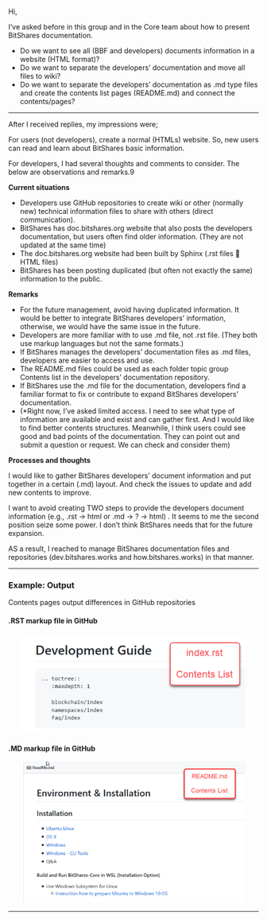 Hi,

I’ve asked before in this group and in the Core team about how to present BitShares documentation.

- Do we want to see all (BBF and developers) documents information in a website (HTML format)?
- Do we want to separate the developers’ documentation and move all files to wiki?
- Do we want to separate the developers’ documentation as .md type files and create the contents list pages (README.md) and connect the contents/pages?  

***

After I received replies, my impressions were; 

For users (not developers), create a normal (HTMLs) website. So, new users can read and learn about BitShares basic information.  

For developers, I had several thoughts and comments to consider. The below are observations and remarks.9

**Current situations**

- Developers use GitHub repositories to create wiki or other (normally new) technical information files to share with others (direct communication).    
- BitShares has doc.bitshares.org website that also posts the developers documentation, but users often find older information.  (They are not updated at the same time)
- The doc.bitshares.org website had been built by Sphinx (.rst files  HTML files)
- BitShares has been posting duplicated (but often not exactly the same) information to the public.

**Remarks**

- For the future management, avoid having duplicated information.  It would be better to integrate BitShares developers’ information, otherwise, we would have the same issue in the future. 
- Developers are more familiar with to use .md file, not .rst file. (They both use markup languages but not the same formats.) 
- If BitShares manages the developers’ documentation files as .md files, developers are easier to access and use. 
- The README.md files could be used as each folder topic group Contents list in the developers’ documentation repository.
- If BitShares use the .md file for the documentation, developers find a familiar format to fix or contribute to expand BitShares developers’ documentation. 
- (*Right now, I’ve asked limited access. I need to see what type of information are available and exist and can gather first. And I would like to find better contents structures.  Meanwhile, I think users could see good and bad points of the documentation. They can point out and submit a question or request. We can check and consider them)

**Processes and thoughts**

I would like to gather BitShares developers’ document information and put together in a certain (.md) layout.  And check the issues to update and add new contents to improve. 

I want to avoid creating TWO steps to provide the developers document information (e.g., .rst -> html or .md -> ? -> html) . It seems to me the second position seize some power. I don’t think BitShares needs that for the future expansion.  

AS a result, I reached to manage BitShares documentation files and repositories (dev.bitshares.works and how.bitshares.works) in that manner. 

***

### Example: Output

Contents pages output differences in GitHub repositories

#### .RST markup file in GitHub

<p align="center">
  <img src="/images/git-rst.png" width="450" title="Repo">
</p>


#### .MD markup file in GitHub

<p align="center">
  <img src="/images/git-md.png" width="450"  title="Repo">
</p>

***

